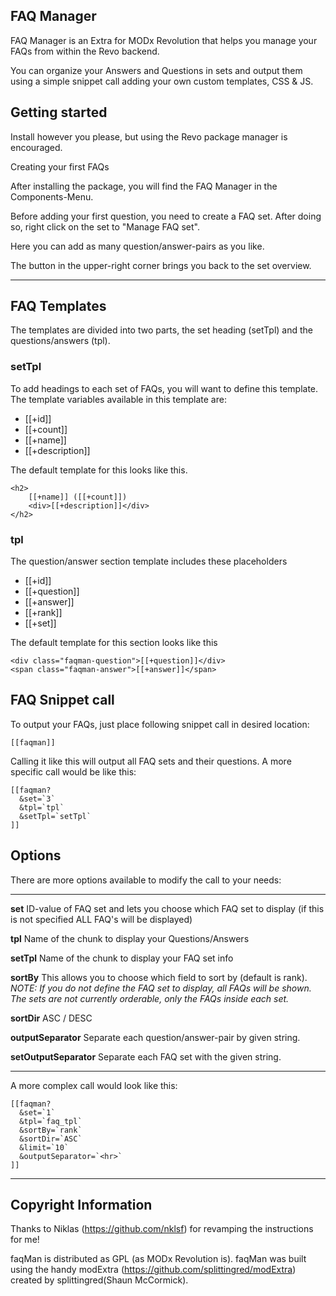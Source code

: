 ## FAQ Manager
FAQ Manager is an Extra for MODx Revolution that helps you manage your FAQs from within the Revo backend.

You can organize your Answers and Questions in sets and output them using a simple snippet call adding your own custom templates, CSS & JS.

## Getting started

Install however you please, but using the Revo package manager is encouraged.

Creating your first FAQs

After installing the package, you will find the FAQ Manager in the Components-Menu.

Before adding your first question, you need to create a FAQ set. After doing so, right click on the set to "Manage FAQ set".

Here you can add as many question/answer-pairs as you like.

The button in the upper-right corner brings you back to the set overview.

***
## FAQ Templates

The templates are divided into two parts, the set heading (setTpl) and the questions/answers (tpl).

### setTpl
To add headings to each set of FAQs, you will want to define this template. The template variables available in this template are:

- [[+id]]
- [[+count]]
- [[+name]]
- [[+description]]

The default template for this looks like this.

    <h2>
        [[+name]] ([[+count]])
        <div>[[+description]]</div>
    </h2>

### tpl
The question/answer section template includes these placeholders

- [[+id]]
- [[+question]]
- [[+answer]]
- [[+rank]]
- [[+set]]

The default template for this section looks like this

    <div class="faqman-question">[[+question]]</div>
    <span class="faqman-answer">[[+answer]]</span>


## FAQ Snippet call

To output your FAQs, just place following snippet call in desired location:

    [[faqman]]

Calling it like this will output all FAQ sets and their questions. A more specific call would be like this:

    [[faqman?
      &set=`3`
      &tpl=`tpl`
      &setTpl=`setTpl`
    ]]

## Options

There are more options available to modify the call to your needs:

---

**set**             ID-value of FAQ set and lets you choose which FAQ set to display (if this is not specified ALL FAQ's will be displayed)

**tpl**             Name of the chunk to display your Questions/Answers

**setTpl**     Name of the chunk to display your FAQ set info

**sortBy**          This allows you to choose which field to sort by (default is rank).  _NOTE: If you do not define the FAQ set to display, all FAQs will be shown. The sets are not currently orderable, only the FAQs inside each set._

**sortDir**         ASC / DESC

**outputSeparator**	Separate each question/answer-pair by given string.

**setOutputSeparator** Separate each FAQ set with the given string.


---

A more complex call would look like this:

    [[faqman?
      &set=`1`
      &tpl=`faq_tpl`
      &sortBy=`rank`
      &sortDir=`ASC`
      &limit=`10`
      &outputSeparator=`<hr>`
    ]]

***

## Copyright Information

Thanks to Niklas (https://github.com/nklsf) for revamping the instructions for me!

faqMan is distributed as GPL (as MODx Revolution is). faqMan was built using the
handy modExtra (https://github.com/splittingred/modExtra)
created by splittingred(Shaun McCormick).
